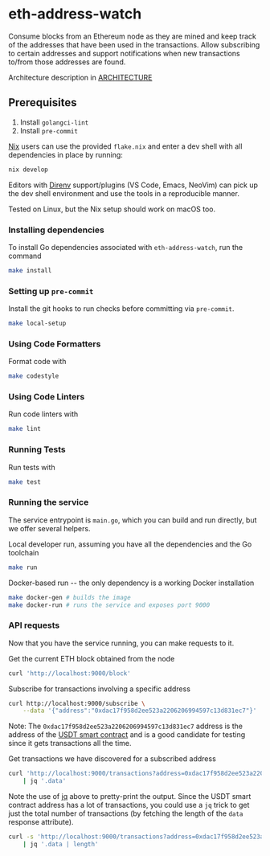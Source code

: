 # eth-address-watch

Consume blocks from an Ethereum node as they are mined and keep track of the addresses that have been used in the transactions. Allow subscribing to certain addresses and support notifications when new transactions to/from those addresses are found.

Architecture description in [ARCHITECTURE](ARCHITECTURE.md)


## Prerequisites

1. Install `golangci-lint`
2. Install `pre-commit`

[Nix](https://nixos.org/) users can use the provided `flake.nix` and enter a dev shell with all dependencies in place by running:

```sh
nix develop
```

Editors with [Direnv](https://direnv.net/) support/plugins (VS Code, Emacs, NeoVim) can pick up the dev shell environment and use the tools in a reproducible manner.

Tested on Linux, but the Nix setup should work on macOS too.

### Installing dependencies

To install Go dependencies associated with `eth-address-watch`, run the
command

```sh
make install
```

### Setting up `pre-commit`

Install the git hooks to run checks before committing via `pre-commit`.

```sh
make local-setup
```

### Using Code Formatters

Format code with

```sh
make codestyle
```

### Using Code Linters

Run code linters with

```sh
make lint
```

### Running Tests

Run tests with

```sh
make test
```

### Running the service

The service entrypoint is `main.go`, which you can build and run directly, but we offer several helpers.

Local developer run, assuming you have all the dependencies and the Go toolchain

```sh
make run
```

Docker-based run -- the only dependency is a working Docker installation

```sh
make docker-gen # builds the image
make docker-run # runs the service and exposes port 9000
```

### API requests

Now that you have the service running, you can make requests to it.

Get the current ETH block obtained from the node

```sh
curl 'http://localhost:9000/block'
```

Subscribe for transactions involving a specific address

```sh
curl http://localhost:9000/subscribe \
    --data '{"address":"0xdac17f958d2ee523a2206206994597c13d831ec7"}'
```

Note: The `0xdac17f958d2ee523a2206206994597c13d831ec7` address is the address of the [USDT smart contract](https://etherscan.io/address/0xdac17f958d2ee523a2206206994597c13d831ec7) and is a good candidate for testing since it gets transactions all the time.

Get transactions we have discovered for a subscribed address

```sh
curl 'http://localhost:9000/transactions?address=0xdac17f958d2ee523a2206206994597c13d831ec7' \
    | jq '.data'
```

Note the use of [jq](https://github.com/jqlang/jq) above to pretty-print the output. Since the USDT smart contract address has a lot of transactions, you could use a `jq` trick to get just the total number of transactions (by fetching the length of the `data` response attribute).

```sh
curl -s 'http://localhost:9000/transactions?address=0xdac17f958d2ee523a2206206994597c13d831ec7' \
    | jq '.data | length'
```
